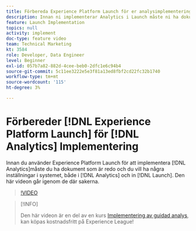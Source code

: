 ```yaml
---
title: Förbereda Experience Platform Launch för er analysimplementering
description: Innan ni implementerar Analytics i Launch måste ni ha dokument som är redo och ni har velat konfigurera några saker i systemet, både i Analytics och i Launch. Den här videon går igenom de där sakerna.
feature: Launch Implementation
topics: null
activity: implement
doc-type: feature video
team: Technical Marketing
kt: 3584
role: Developer, Data Engineer
level: Beginner
exl-id: 057b7a82-882d-4cee-beb0-2dfc1e6c94b4
source-git-commit: 5c11ee3222e5e3f81a13ed8fbf2cd22fc32b1740
workflow-type: tm+mt
source-wordcount: '115'
ht-degree: 3%

---
```


# Förbereder [!DNL Experience Platform Launch] för [!DNL Analytics] Implementering

Innan du använder Experience Platform Launch för att implementera [!DNL Analytics]måste du ha dokument som är redo och du vill ha några inställningar i systemet, både i [!DNL Analytics] och in [!DNL Launch]. Den här videon går igenom de där sakerna.

>[!VIDEO](https://video.tv.adobe.com/v/28752/?quality=12)

>[!INFO]
>
> Den här videon är en del av en kurs [Implementering av guidad analys](https://experienceleague.adobe.com/?recommended=Analytics-D-1-2019.1), kan köpas kostnadsfritt på Experience League!